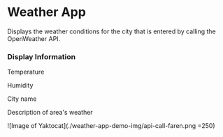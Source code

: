 # Weather App
Displays the weather conditions for the city that is entered by calling the OpenWeather API.
### Display Information
Temperature

Humidity

City name

Description of area's weather


![Image of Yaktocat](./weather-app-demo-img/api-call-faren.png =250)